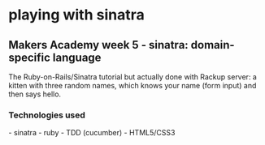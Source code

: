 <h1>playing with sinatra</h1>

<h2>Makers Academy week 5 - sinatra: domain-specific language</h2>

The Ruby-on-Rails/Sinatra tutorial but actually done with Rackup server: a kitten with three random names, which knows your name (form input) and then says hello.

<h3>Technologies used</h3>
- sinatra
- ruby
- TDD (cucumber)
- HTML5/CSS3
